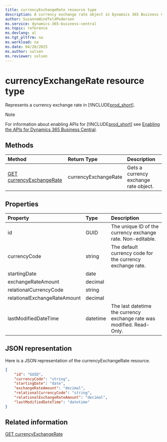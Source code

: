```yaml
---
title: currencyExchangeRate resource type
description: A currency exchange rate object in Dynamics 365 Business Central.
author: SusanneWindfeldPedersen
ms.service: dynamics-365-business-central
ms.topic: reference
ms.devlang: al
ms.tgt_pltfrm: na
ms.workload: na
ms.date: 04/28/2025
ms.author: solsen
ms.reviewer: solsen
---
```


# currencyExchangeRate resource type

Represents a currency exchange rate in [!INCLUDE[prod_short](../../../includes/prod_short.md)].

> [!NOTE]
> For information about enabling APIs for [!INCLUDE[prod_short](../../../includes/prod_short.md)] see [Enabling the APIs for Dynamics 365 Business Central](../enabling-apis-for-dynamics-nav.md).

## Methods

| Method | Return Type|Description |
|:--------------------|:-----------|:-------------------------|
|[GET currencyExchangeRate](../api/dynamics_currencyexchangerate_get.md)|currencyExchangeRate|Gets a currency exchange rate object.|

## Properties

| Property           | Type   |Description     |
|:-------------------|:-------|:---------------|
|id|GUID|The unique ID of the currency exchange rate. Non-editable.|
|currencyCode|string|The default currency code for the currency exchange rate.|
|startingDate|date||
|exchangeRateAmount|decimal||
|relationalCurrencyCode|string||
|relationalExchangeRateAmount|decimal||
|lastModifiedDateTime|datetime|The last datetime the currency exchange rate was modified. Read-Only.|

## JSON representation

Here is a JSON representation of the currencyExchangeRate resource.

```json
{
    "id": "GUID",
    "currencyCode": "string",
    "startingDate": "date",
    "exchangeRateAmount": "decimal",
    "relationalCurrencyCode": "string",
    "relationalExchangeRateAmount": "decimal",
    "lastModifiedDateTime": "datetime"
}
```

## Related information

[GET currencyExchangeRate](../api/dynamics_currencyexchangerate_get.md)
